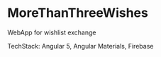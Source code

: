 # MoreThanThreeWishes

WebApp for wishlist exchange

TechStack: Angular 5, Angular Materials, Firebase